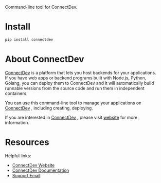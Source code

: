 Command-line tool for ConnectDev.



# Install

```bash
pip install connectdev
```

# About ConnectDev

[ConnectDev](https://connectdev.io)  is a platform that lets you host backends for your applications. If you have web apps or backend programs built with Node.js, Python, Golang, you can deploy them to ConnectDev and it will automatically build runnable versions from the source code and run them in independent containers.

You can use this command-line tool to manage your applications on [ConnectDev](https://connectdev.io) , including creating, deploying.

If you are interested in [ConnectDev](https://connectdev.io) , please visit [website](https://connectdev.io) for more information. 

# Resources

Helpful links:
- [ConnectDev Website](https://connectdev.io)
- [ConnectDev Documentation](https://docs.connectdev.io)
- [Support Email](mailto:support@connectdev.io)